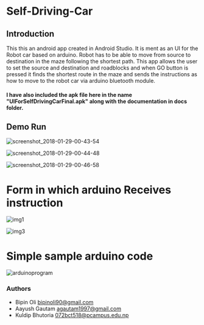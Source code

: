 # Self-Driving-Car

## Introduction
This this an android app created in Android Studio. It is ment as an UI for the Robot car based on arduino. Robot has to be able to move
from source to destination in the maze following the shortest path. This app allows the user to set the source and destination and roadblocks
and when GO button is pressed it finds the shortest route in the maze and sends the instructions as how to move to the robot car
via arduino bluetooth module.

#### I have also included the apk file here in the name "UIForSelfDrivingCarFinal.apk" along with the documentation in docs folder.

## Demo Run

![screenshot_2018-01-29-00-43-54](https://user-images.githubusercontent.com/11765482/35485986-8319ede8-048f-11e8-91f5-8ceac4ae980a.jpeg)

![screenshot_2018-01-29-00-44-48](https://user-images.githubusercontent.com/11765482/35485987-84a64184-048f-11e8-83e7-49ea9159b3f2.jpeg)

![screenshot_2018-01-29-00-46-58](https://user-images.githubusercontent.com/11765482/35485988-86089edc-048f-11e8-97c0-6a32e67cf856.jpeg)


# Form in which arduino Receives instruction

![img1](https://user-images.githubusercontent.com/11765482/35486027-278019a2-0490-11e8-8d93-4b211caf392e.PNG)

![img3](https://user-images.githubusercontent.com/11765482/35486028-290e56da-0490-11e8-9cc6-076246c8a76d.PNG)


# Simple sample arduino code

![arduinoprogram](https://user-images.githubusercontent.com/11765482/35486066-a99febba-0490-11e8-84f8-24b45bc6c3cd.PNG)



### Authors
- Bipin Oli bipinoli90@gmail.com
- Aayush Gautam agautam1997@gmail.com
- Kuldip Bhutoria 072bct518@pcampus.edu.np
